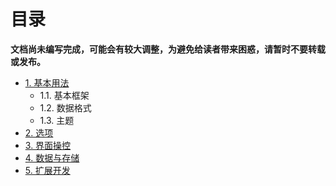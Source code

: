 目录
======

**文档尚未编写完成，可能会有较大调整，为避免给读者带来困惑，请暂时不要转载或发布。**

* [1. 基本用法](1.usage.md)
  * 1.1. 基本框架
  * 1.2. 数据格式
  * 1.3. 主题
* [2. 选项](2.options.md)
* [3. 界面操控](3.operation.md)
* [4. 数据与存储](4.storage.md)
* [5. 扩展开发](5.extends.md)

